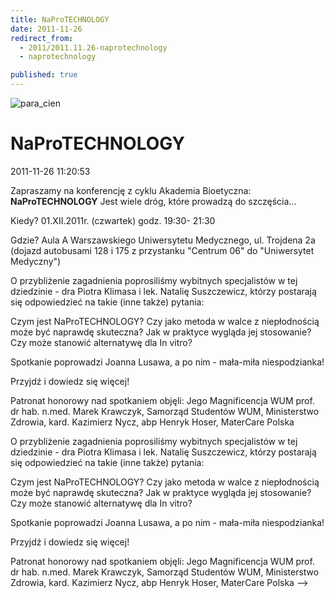 ```yaml
---
title: NaProTECHNOLOGY
date: 2011-11-26
redirect_from: 
  - 2011/2011.11.26-naprotechnology
  - naprotechnology

published: true
---
```



![para_cien](images/stories/grafiki/para_cien.jpg)

# NaProTECHNOLOGY

<time>2011-11-26 11:20:53</time>


Zapraszamy na konferencję z cyklu Akademia Bioetyczna:
 **NaProTECHNOLOGY**
 Jest wiele dróg, które prowadzą do szczęścia...
 
 Kiedy?
 01.XII.2011r. (czwartek)
 godz. 19:30- 21:30
 
 Gdzie?
 Aula A Warszawskiego Uniwersytetu Medycznego, ul. Trojdena 2a
 (dojazd autobusami 128 i 175 z przystanku "Centrum 06" do "Uniwersytet
 Medyczny")
 

<!--{{intro-break}}-->

 O przybliżenie zagadnienia poprosiliśmy wybitnych specjalistów w tej
 dziedzinie - dra Piotra Klimasa i lek. Natalię Suszczewicz, którzy
 postarają się odpowiedzieć na takie (inne także) pytania:
 
 Czym jest NaProTECHNOLOGY?
 Czy jako metoda w walce z niepłodnością może być naprawdę skuteczna?
 Jak w praktyce wygląda jej stosowanie?
 Czy może stanowić alternatywę dla In vitro?
 
 Spotkanie poprowadzi Joanna Lusawa, a po nim - mała-miła niespodzianka!
 
 Przyjdź i dowiedz się więcej!
 
 Patronat honorowy nad spotkaniem objęli:
 Jego Magnificencja WUM prof. dr hab. n.med. Marek Krawczyk, Samorząd
 Studentów WUM, Ministerstwo Zdrowia, kard. Kazimierz Nycz, abp Henryk
 Hoser, MaterCare Polska

<!--CONTENT FROM OLD SERVER (jos before 2013): 
Zapraszamy na konferencję z cyklu Akademia Bioetyczna:
 **NaProTECHNOLOGY**
 Jest wiele dróg, które prowadzą do szczęścia...
 
 Kiedy?
 01.XII.2011r. (czwartek)
 godz. 19:30- 21:30
 
 Gdzie?
 Aula A Warszawskiego Uniwersytetu Medycznego, ul. Trojdena 2a
 (dojazd autobusami 128 i 175 z przystanku "Centrum 06" do "Uniwersytet
 Medyczny")
 
 

<!--{{intro-break}}-->


 O przybliżenie zagadnienia poprosiliśmy wybitnych specjalistów w tej
 dziedzinie - dra Piotra Klimasa i lek. Natalię Suszczewicz, którzy
 postarają się odpowiedzieć na takie (inne także) pytania:
 
 Czym jest NaProTECHNOLOGY?
 Czy jako metoda w walce z niepłodnością może być naprawdę skuteczna?
 Jak w praktyce wygląda jej stosowanie?
 Czy może stanowić alternatywę dla In vitro?
 
 Spotkanie poprowadzi Joanna Lusawa, a po nim - mała-miła niespodzianka!
 
 Przyjdź i dowiedz się więcej!
 
 Patronat honorowy nad spotkaniem objęli:
 Jego Magnificencja WUM prof. dr hab. n.med. Marek Krawczyk, Samorząd
 Studentów WUM, Ministerstwo Zdrowia, kard. Kazimierz Nycz, abp Henryk
 Hoser, MaterCare Polska
-->

<!--{{json:{"created_date":"2011-11-26 11:20:53","publish_down":"0000-00-00 00:00:00","id":"1047"}}}-->